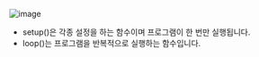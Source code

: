 ![image](https://github.com/morningB/arduino_python/assets/114423035/5826b3c0-83f0-46e4-8a30-35b59d5e4e67)

* setup()은 각종 설정을 하는 함수이며 프로그램이 한 번만 실행됩니다. 
* loop()는 프로그램을 반복적으로 실행하는 함수입니다. 


